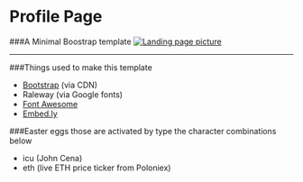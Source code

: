 # Profile Page
###A Minimal Boostrap template
[![Landing page picture](http://i.imgur.com/ZJqaMdC.png)](http://justinleger.ca)


----------


###Things used to make this template

 - [Bootstrap](http://getbootstrap.com) (via CDN)
 - Raleway (via Google fonts)
 - [Font Awesome](http://fortawesome.github.io/Font-Awesome/icons/)
 - [Embed.ly](http://embed.ly)


###Easter eggs 
 those are activated by type the character combinations below

 - icu (John Cena)
 - eth (live ETH price ticker from Poloniex)

